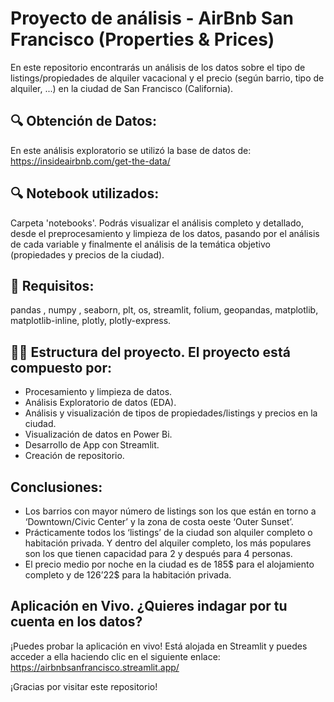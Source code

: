 # Proyecto de análisis - AirBnb San Francisco (Properties & Prices)

En este repositorio encontrarás un análisis de los datos sobre el tipo de listings/propiedades de alquiler vacacional y el precio (según barrio, tipo de alquiler, ...) en la ciudad de San Francisco (California). 


## 🔍 Obtención de Datos:
En este análisis exploratorio se utilizó la base de datos de: https://insideairbnb.com/get-the-data/


## 🔍 Notebook utilizados:
Carpeta 'notebooks'. Podrás visualizar el análisis completo y detallado, desde el preprocesamiento y limpieza de los datos, pasando por el análisis de cada variable y finalmente el análisis de la temática objetivo (propiedades y precios de la ciudad).

## 🧪 Requisitos:
pandas , numpy , seaborn, plt, os, streamlit, folium, geopandas, matplotlib, matplotlib-inline, plotly, plotly-express.

## 🕵️‍♂️ Estructura del proyecto. El proyecto está compuesto por:
- Procesamiento y limpieza de datos.
- Análisis Exploratorio de datos (EDA).
- Análisis y visualización de tipos de propiedades/listings y precios en la ciudad.
- Visualización de datos en Power Bi.
- Desarrollo de App con Streamlit.
- Creación de repositorio.

## Conclusiones:

- Los barrios con mayor número de listings son los que están en torno a ‘Downtown/Civic Center’ y la zona de costa oeste ‘Outer Sunset’.
- Prácticamente todos los ‘listings’ de la ciudad son alquiler completo o habitación privada. Y dentro del alquiler completo, los más populares son los que tienen capacidad para 2 y después para 4 personas.
- El precio medio por noche en la ciudad es de 185$ para el alojamiento completo y de 126’22$ para la habitación privada.


## Aplicación en Vivo. ¿Quieres indagar por tu cuenta en los datos?

¡Puedes probar la aplicación en vivo! Está alojada en Streamlit y puedes acceder a ella haciendo clic en el siguiente enlace:
https://airbnbsanfrancisco.streamlit.app/



¡Gracias por visitar este repositorio!
